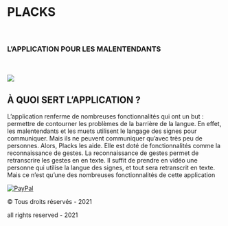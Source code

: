 <strong><h1>PLACKS</h1></strong>
<br>
<h3>L’APPLICATION POUR LES MALENTENDANTS </h3>
<br>
<br>
<img src="https://forthebadge.com/images/badges/made-with-swift.svg">

<br>
<h2>À QUOI SERT L’APPLICATION ?</h2>

L’application renferme de nombreuses fonctionnalités qui ont un but : permettre de contourner les problèmes de la barrière de la langue. En effet, les malentendants et les muets utilisent le langage des signes pour communiquer. Mais ils ne peuvent communiquer qu’avec très peu de personnes. Alors, Placks les aide. Elle est doté de fonctionnalités comme la reconnaissance de gestes. La reconnaissance de gestes permet de retranscrire les gestes en en texte. Il suffit de prendre en vidéo une personne qui utilise la langue des signes, et tout sera retranscrit en texte. 
Mais ce n’est qu’une des nombreuses fonctionnalités de cette application



[![PayPal](https://img.shields.io/badge/paypal-donate-yellow.svg)](https://paypal.me/pools/c/8fifeApVub)  

© Tous droits réservés - 2021

all rights reserved - 2021


